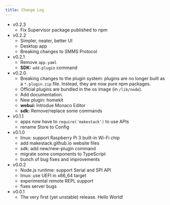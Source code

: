 ```yaml
---
title: Change Log
---
```


- v0.2.3
  - Fix Supervisor package published to npm
- v0.2.2
  - Simpler, neater, better UI
  - Desktop app
  - Breaking changes to SMMS Protocol
- v0.2.1
  - Remove `app.yaml`
  - **SDK:** `add-plugin` command
- v0.2.0
  - Breaking changes to the plugin system: plugins are no longer built as a
    `*.plugin.zip` file. Instead, they are now pure npm packages.
  - Official plugins are bundled in the os image (in `/lib/node`).
  - Add documentation.
  - New plugin: homekit
  - **webui:** Introdue Monaco Editor
  - **sdk:** Remove/replace some commands
- v0.1.1
  - apps now have to `require('makestack')` to use APIs
  - rename Store to Config
- v0.1.0
  - linux: support Raspberry Pi 3 built-in Wi-Fi chip
  - add makestack.github.io website files
  - sdk: add new/new-plugin command
  - migrate some components to TypeScript
  - bunch of bug fixes and improvements
- v0.0.2
  - Node.js runtime: support Serial and SPI API
  - linux: use UEFI in x86_64 target
  - experimental remote REPL support
  - fixes server bugs
- v0.0.1
  - The very first (yet unstable) release. Hello World!
